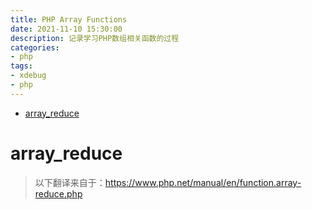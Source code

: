 ```yaml
---
title: PHP Array Functions
date: 2021-11-10 15:30:00
description: 记录学习PHP数组相关函数的过程
categories:
- php
tags:
- xdebug
- php
---
```




- [array_reduce](#array_reduce)



# array_reduce

> 以下翻译来自于：https://www.php.net/manual/en/function.array-reduce.php

